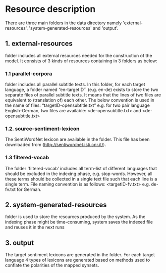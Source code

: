 # Resource description

There are three main folders in the data directory namely 'external-resources', 'system-generated-resources' and 'output'.

## 1. external-resources

<external-resources> folder includes all external resources needed for the construction of the model. It consists of 3 kinds of resources containing in 3 folders as below:

### 1.1 parallel-corpora 

<parallel-corpora> folder includes all parallel subtitle texts. In this folder, for each target language, a folder named “en-targetID`` (e.g. en-de) exists to store the two separate files of parallel subtitle texts. It means that the lines of two files are equivalent to (translation of) each other. The below convention is used in the name of files:
 “targetID-opensubtitle.txt” e.g. for two pair language English-German, two files are available: <de-opensubtitle.txt> and <de-opensubtitle.txt>
 
### 1.2. source-sentiment-lexicon

The SentiWordNet lexicon are available in the <source-sentiment-lexicon> folder. This file has been downloaded from (http://sentiwordnet.isti.cnr.it/).

### 1.3 filtered-vocab

The folder 'filtered-vocab' includes all term-list of different languages that should be excluded in the indexing phase, e.g. stop-words. However, all these terms should be collected in a single text file such that each line is a single term. File naming convention is as follows: <targetID-fv.txt> e.g. de-fv.txt for German.

## 2. system-generated-resources

<system-generated-resources> folder is used to store the resources produced by the system. As the indexing phase might be time-consuming, system saves the indexed file and reuses it in the next runs 

## 3. output

The target sentiment lexicons are generated in the <output> folder. For each target language 4 types of lexicons are generated based on methods used to conflate the polarities of the mapped synsets.

